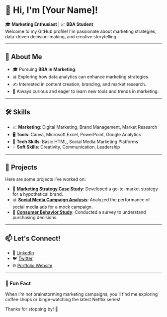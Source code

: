 # 👋 Hi, I'm [Your Name]!

🎓 **Marketing Enthusiast** | 📈 **BBA Student**  
Welcome to my GitHub profile! I'm passionate about marketing strategies, data-driven decision-making, and creative storytelling.  

---

## 🚀 About Me  
- 🎓 Pursuing **BBA in Marketing**.  
- 📊 Exploring how data analytics can enhance marketing strategies.  
- ✍️ Interested in content creation, branding, and market research.  
- 🌟 Always curious and eager to learn new tools and trends in marketing.  

---

## 🛠️ Skills  
- 📈 **Marketing**: Digital Marketing, Brand Management, Market Research  
- 🖥️ **Tools**: Canva, Microsoft Excel, PowerPoint, Google Analytics  
- 🧰 **Tech Skills**: Basic HTML, Social Media Marketing Platforms  
- 💡 **Soft Skills**: Creativity, Communication, Leadership  

---

## 🌟 Projects  
Here are some projects I’ve worked on:  
- 📑 **[Marketing Strategy Case Study](#)**: Developed a go-to-market strategy for a hypothetical brand.  
- 📊 **[Social Media Campaign Analysis](#)**: Analyzed the performance of social media ads for a mock campaign.  
- 🛒 **[Consumer Behavior Study](#)**: Conducted a survey to understand purchasing decisions.

---

## 📫 Let's Connect!  
- 💼 [LinkedIn](https://www.linkedin.com/in/your-profile)  
- 🐦 [Twitter](https://twitter.com/your-profile)  
- 🌐 [Portfolio Website](https://your-portfolio.com)  

---

### 🌟 Fun Fact  
When I’m not brainstorming marketing campaigns, you’ll find me exploring coffee shops or binge-watching the latest Netflix series!  

Thanks for stopping by! 🌟  
